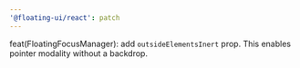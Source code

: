 ```yaml
---
'@floating-ui/react': patch
---
```


feat(FloatingFocusManager): add `outsideElementsInert` prop. This enables pointer modality without a backdrop.
